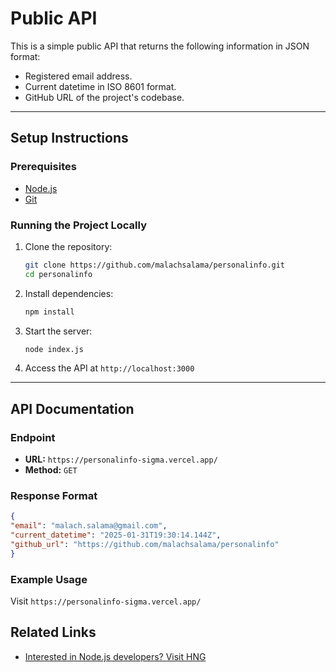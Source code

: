 # Public API 

This is a simple public API that returns the following information in JSON format:

- Registered email address.
- Current datetime in ISO 8601 format.
- GitHub URL of the project's codebase.

---

## Setup Instructions

### Prerequisites

- [Node.js](https://nodejs.org/) 
- [Git](https://git-scm.com/)

### Running the Project Locally

1. Clone the repository:
   ```bash
   git clone https://github.com/malachsalama/personalinfo.git
   cd personalinfo
   ```
2. Install dependencies:
   ```bash
   npm install
   ```
3. Start the server:
   ```bash
   node index.js
   ```
4. Access the API at `http://localhost:3000`

---

## API Documentation

### Endpoint

- **URL:** `https://personalinfo-sigma.vercel.app/`
- **Method:** `GET`

### Response Format

```json
{
"email": "malach.salama@gmail.com",
"current_datetime": "2025-01-31T19:30:14.144Z",
"github_url": "https://github.com/malachsalama/personalinfo"
}
```

### Example Usage

Visit `https://personalinfo-sigma.vercel.app/`

## Related Links
- [Interested in Node.js developers? Visit HNG](https://hng.tech/hire/nodejs-developers)

